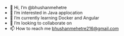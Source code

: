 - 👋 Hi, I’m @bhushanmehetre
- 👀 I’m interested in Java applocation
- 🌱 I’m currently learning Docker and Angular
- 💞️ I’m looking to collaborate on
- 📫 How to reach me bhushanmehetre216@gmail.com

<!---
bhushanmehetre/bhushanmehetre is a ✨ special ✨ repository because its `README.md` (this file) appears on your GitHub profile.
You can click the Preview link to take a look at your changes.
--->
